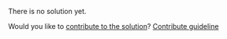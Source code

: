 
There is no solution yet.

Would you like to [contribute to the solution](https://github.com/BFEdev/BFE.dev-solutions/blob/main/typescript/implement-readonly-t_en.md)? [Contribute guideline](https://github.com/BFEdev/BFE.dev-solutions#how-to-contribute)
